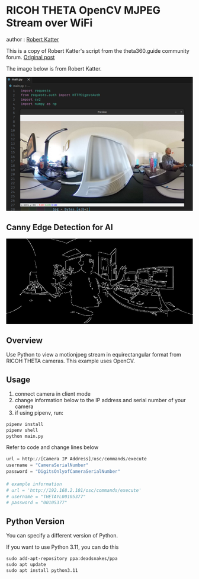 # RICOH THETA OpenCV MJPEG Stream over WiFi

author : [Robert Katter](https://community.theta360.guide/u/katterr)

This is a copy of Robert Katter's script from the theta360.guide community
forum. [Original post](https://community.theta360.guide/t/preview-mjpeg-stream-on-a-ricoh-theta-x-with-python-and-opencv/8919?u=craig)

The image below is from Robert Katter.

![screenshot](readme_assets/screenshot.jpeg)

## Canny Edge Detection for AI

![canny edge](readme_assets/canny_demo.gif)

## Overview

Use Python to view a motionjpeg stream in equirectangular format from RICOH
THETA cameras.  This example uses OpenCV.

## Usage

1. connect camera in client mode
1. change information below to the IP address and serial number of your camera
1. if using pipenv, run:

```text
pipenv install
pipenv shell
python main.py
```

Refer to code and change lines below

```python
url = http://[Camera IP Address]/osc/commands/execute
username = "CameraSerialNumber"
password = "DigitsOnlyofCameraSerialNumber"

# example information
# url = 'http://192.168.2.101/osc/commands/execute'
# username = "THETAYL00105377"
# password = "00105377"
```

## Python Version

You can specify a different version of Python.

If you want to use Python 3.11, you can do this

```text
sudo add-apt-repository ppa:deadsnakes/ppa
sudo apt update 
sudo apt install python3.11
```
